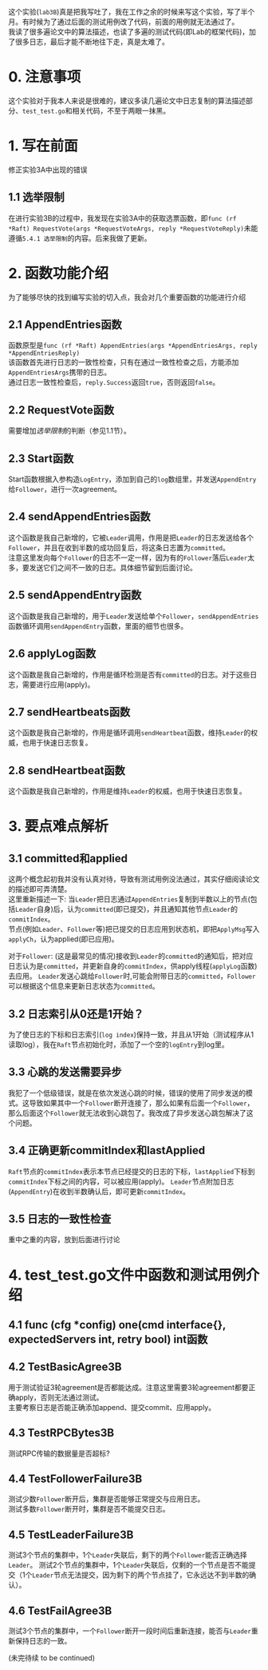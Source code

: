 这个实验(`lab3B`)真是把我写吐了，我在工作之余的时候来写这个实验，写了半个月。有时候为了通过后面的测试用例改了代码，前面的用例就无法通过了。  
我读了很多遍论文中的算法描述，也读了多遍的测试代码(即Lab的框架代码)，加了很多日志，最后才能不断地往下走，真是太难了。

# 0. 注意事项
这个实验对于我本人来说是很难的，建议多读几遍论文中日志复制的算法描述部分、`test_test.go`和相关代码，不至于两眼一抹黑。

# 1. 写在前面
修正实验3A中出现的错误
## 1.1 选举限制
在进行实验3B的过程中，我发现在实验3A中的获取选票函数，即`func (rf *Raft) RequestVote(args *RequestVoteArgs, reply *RequestVoteReply)`未能遵循`5.4.1 选举限制`的内容。后来我做了更新。

# 2. 函数功能介绍
为了能够尽快的找到编写实验的切入点，我会对几个重要函数的功能进行介绍
## 2.1 AppendEntries函数
函数原型是`func (rf *Raft) AppendEntries(args *AppendEntriesArgs, reply *AppendEntriesReply)`  
该函数首先进行日志的一致性检查，只有在通过一致性检查之后，方能添加`AppendEntriesArgs`携带的日志。  
通过日志一致性检查后，`reply.Success`返回`true`，否则返回`false`。

## 2.2 RequestVote函数
需要增加*选举限制*的判断（参见1.1节）。

## 2.3 Start函数
Start函数根据入参构造`LogEntry`，添加到自己的`log`数组里，并发送`AppendEntry`给`Follower`，进行一次agreement。

## 2.4 sendAppendEntries函数
这个函数是我自己新增的，它被`Leader`调用，作用是把`Leader`的日志发送给各个`Follower`，并且在收到半数的成功回复后，将这条日志置为`committed`。  
注意这里发向每个`Follower`的日志不一定一样，因为有的`Follower`落后`Leader`太多，要发送它们之间不一致的日志。具体细节留到后面讨论。

## 2.5 sendAppendEntry函数
这个函数是我自己新增的，用于`Leader`发送给单个`Follower`，`sendAppendEntries`函数循环调用`sendAppendEntry`函数，里面的细节也很多。

## 2.6 applyLog函数
这个函数是我自己新增的，作用是循环检测是否有`committed`的日志。对于这些日志，需要进行应用(apply)。

## 2.7 sendHeartbeats函数
这个函数是我自己新增的，作用是循环调用`sendHeartbeat`函数，维持`Leader`的权威，也用于快速日志恢复。

## 2.8 sendHeartbeat函数
这个函数是我自己新增的，作用是维持`Leader`的权威，也用于快速日志恢复。

# 3. 要点难点解析
## 3.1 committed和applied
这两个概念起初我并没有认真对待，导致有测试用例没法通过，其实仔细阅读论文的描述即可弄清楚。  
这里重新描述一下: 当`Leader`把日志通过`AppendEntries`复制到半数以上的节点(包括`Leader`自身)后，认为`committed`(即已提交)，并且通知其他节点`Leader`的`commitIndex`。  
节点(例如`Leader`、`Follower`等)把已提交的日志应用到状态机，即把`ApplyMsg`写入`applyCh`，认为applied(即已应用)。  

对于`Follower`:
(这是最常见的情况)接收到`Leader`的`committed`的通知后，把对应日志认为是`committed`，并更新自身的`commitIndex`，供apply线程(`applyLog`函数)去应用。
`Leader`发送心跳给`Follower`时,可能会附带日志的`committed`，`Follower`可以根据这个信息来更新日志状态为`committed`。  

## 3.2 日志索引从0还是1开始？
为了使日志的下标和日志索引(`log index`)保持一致，并且从1开始（测试程序从1读取log），我在`Raft`节点初始化时，添加了一个空的`logEntry`到log里。

## 3.3 心跳的发送需要异步
我犯了一个低级错误，就是在依次发送心跳的时候，错误的使用了同步发送的模式。这导致如果其中一个`Follower`断开连接了，那么如果有后面一个`Follower`，那么后面这个`Follower`就无法收到心跳包了。我改成了异步发送心跳包解决了这个问题。

## 3.4 正确更新commitIndex和lastApplied
`Raft`节点的`commitIndex`表示本节点已经提交的日志的下标，`lastApplied`下标到`commitIndex`下标之间的内容，可以被应用(apply)。
`Leader`节点附加日志(`AppendEntry`)在收到半数确认后，即可更新`commitIndex`。

## 3.5 日志的一致性检查
重中之重的内容，放到后面进行讨论

# 4. test_test.go文件中函数和测试用例介绍
## 4.1 func (cfg *config) one(cmd interface{}, expectedServers int, retry bool) int函数

## 4.2 TestBasicAgree3B
用于测试验证3轮agreement是否都能达成。注意这里需要3轮agreement都要正确apply，否则无法通过测试。  
主要考察日志是否能正确添加append、提交commit、应用apply。

## 4.3 TestRPCBytes3B
测试RPC传输的数据量是否超标?

## 4.4 TestFollowerFailure3B
测试少数`Follower`断开后，集群是否能够正常提交与应用日志。  
测试多数`Follower`断开时，集群是否不能提交日志。

## 4.5 TestLeaderFailure3B
测试3个节点的集群中，1个`Leader`失联后，剩下的两个`Follower`能否正确选择`Leader`。
测试2个节点的集群中，1个`Leader`失联后，仅剩的一个节点是否不能提交（1个`Leader`节点无法提交，因为剩下的两个节点挂了，它永远达不到半数的确认）。

## 4.6 TestFailAgree3B
测试3个节点的集群中，一个`Follower`断开一段时间后重新连接，能否与`Leader`重新保持日志的一致。

(未完待续 to be continued)

